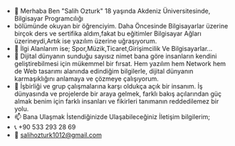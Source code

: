 - 👋 Merhaba Ben "Salih Ozturk" 18 yaşında Akdeniz Üniversitesinde, Bilgisayar Programcılığı
- bölümünde okuyan bir öğrenciyim. Daha Öncesinde Bilgisayarlar üzerine birçok ders ve sertifika aldım,fakat bu eğitimler Bilgisayar Ağları üzerineydi,Artık ise yazılım üzerine uğraşıyorum.
- 👀 İlgi Alanlarım ise; Spor,Müzik,Ticaret,Girişimcilik Ve Bilgisayarlar...
- 🌱 Dijital dünyanın sunduğu sayısız nimet bana göre insanların kendini geliştirebilmesi için mükemmel bir fırsat. Hem yazılım hem Network hem de Web tasarımı alanında edindiğim bilgilerle, dijital dünyanın karmaşıklığını anlamaya ve çözmeye çalışıyorum.
- 💞️  İşbirliği ve grup çalışmalarına karşı oldukça açık bir insanım. İş dünyasında ve projelerde bir araya gelmek, farklı bakış açılarından güç almak benim için farklı insanları ve fikirleri tanımanın reddedilemez bir yolu.
- 📫 Bana Ulaşmak İstendiğinizde Ulaşabileceğiniz İletişim bilgilerim;
- 📞 +90 533 293 28 69
- 📧 salihozturk1012@gmail.com

<!---
SalihOzturkk/SalihOzturkk is a ✨ special ✨ repository because its `README.md` (this file) appears on your GitHub profile.
You can click the Preview link to take a look at your changes.
--->
